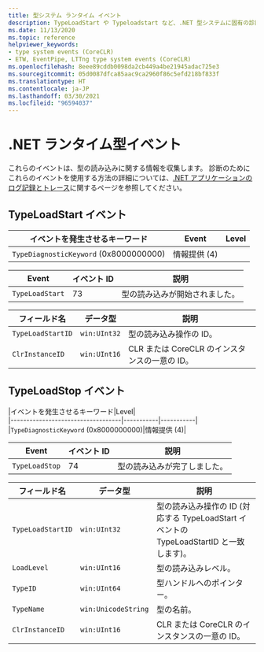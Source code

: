 ```yaml
---
title: 型システム ランタイム イベント
description: TypeLoadStart や Typeloadstart など、.NET 型システムに固有の診断情報を収集する .NET ランタイム イベントを参照してください。
ms.date: 11/13/2020
ms.topic: reference
helpviewer_keywords:
- type system events (CoreCLR)
- ETW, EventPipe, LTTng type system events (CoreCLR)
ms.openlocfilehash: 8eee89cddb0098da2cb449a4be21945adac725e3
ms.sourcegitcommit: 05d0087dfca85aac9ca2960f86c5efd218bf833f
ms.translationtype: HT
ms.contentlocale: ja-JP
ms.lasthandoff: 03/30/2021
ms.locfileid: "96594037"
---
```

# <a name="net-runtime-type-events"></a>.NET ランタイム型イベント

これらのイベントは、型の読み込みに関する情報を収集します。 診断のためにこれらのイベントを使用する方法の詳細については、[.NET アプリケーションのログ記録とトレース](../../core/diagnostics/logging-tracing.md)に関するページを参照してください。

## <a name="typeloadstart-event"></a>TypeLoadStart イベント

|イベントを発生させるキーワード|Event|Level|  
|-----------------------------------|-----------|-----------|  
|`TypeDiagnosticKeyword` (0x8000000000)|情報提供 (4)|  

|Event|イベント ID|説明|  
|-----------|--------------|-----------------|  
|`TypeLoadStart`|73|型の読み込みが開始されました。|

|フィールド名|データ型|説明|  
|----------------|---------------|-----------------|  
|`TypeLoadStartID`|`win:UInt32`|型の読み込み操作の ID。|
|`ClrInstanceID`|`win:UInt16`|CLR または CoreCLR のインスタンスの一意の ID。|  

## <a name="typeloadstop-event"></a>TypeLoadStop イベント

|イベントを発生させるキーワード|Level|  
|-----------------------------------|-----------|-----------|  
|`TypeDiagnosticKeyword` (0x8000000000)|情報提供 (4)|  

|Event|イベント ID|説明|  
|-----------|--------------|-----------------|  
|`TypeLoadStop`|74|型の読み込みが完了しました。|

|フィールド名|データ型|説明|  
|----------------|---------------|-----------------|  
|`TypeLoadStartID`|`win:UInt32`|型の読み込み操作の ID (対応する TypeLoadStart イベントの TypeLoadStartID と一致します)。|
|`LoadLevel`|`win:UInt16`|型の読み込みレベル。|
|`TypeID`|`win:UInt64`|型ハンドルへのポインター。|
|`TypeName`|`win:UnicodeString`|型の名前。|
|`ClrInstanceID`|`win:UInt16`|CLR または CoreCLR のインスタンスの一意の ID。|  

